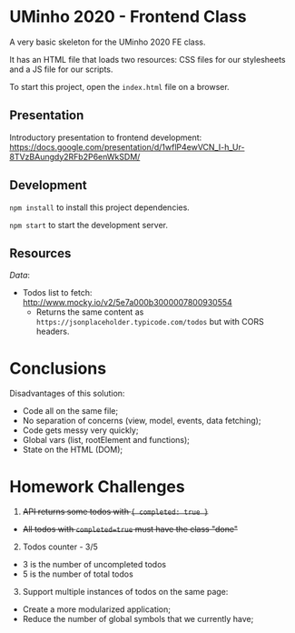 # UMinho 2020 - Frontend Class

A very basic skeleton for the UMinho 2020 FE class.

It has an HTML file that loads two resources: CSS files for our stylesheets and a JS file for our scripts.

To start this project, open the `index.html` file on a browser.

## Presentation

Introductory presentation to frontend development: https://docs.google.com/presentation/d/1wflP4ewVCN_I-h_Ur-8TVzBAungdy2RFb2P6enWkSDM/

## Development

`npm install` to install this project dependencies.

`npm start` to start the development server.

## Resources

*Data*:

- Todos list to fetch: http://www.mocky.io/v2/5e7a000b3000007800930554
  - Returns the same content as `https://jsonplaceholder.typicode.com/todos` but with CORS headers.

# Conclusions

Disadvantages of this solution:

- Code all on the same file;
- No separation of concerns (view, model, events, data fetching);
- Code gets messy very quickly;
- Global vars (list, rootElement and functions);
- State on the HTML (DOM);

# Homework Challenges

1. ~~API returns some todos with `{ completed: true }`~~
  - ~~All todos with `completed=true` must have the class "done"~~

2. Todos counter - 3/5
  - 3 is the number of uncompleted todos
  - 5 is the number of total todos

3. Support multiple instances of todos on the same page:
  - Create a more modularized application;
  - Reduce the number of global symbols that we currently have;
